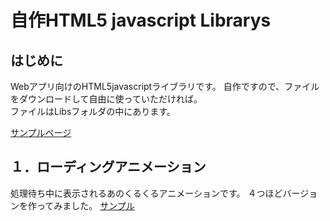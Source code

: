 # 自作HTML5 javascript Librarys
## はじめに 
Webアプリ向けのHTML5javascriptライブラリです。 
自作ですので、ファイルをダウンロードして自由に使っていただければ。  
ファイルはLibsフォルダの中にあります。  

<a href="https://Mikimori12.github.io/javascript-Librarys/index.html" target="blank" alt="サンプルページ">サンプルページ</a>

## １．ローディングアニメーション 
処理待ち中に表示されるあのくるくるアニメーションです。 
４つほどバージョンを作ってみました。 
<a href="https://mikimori12.github.io/javascript-Librarys/Libs/MJLibs01LoadingAnimation/index.html" target="_MJLibs01LoadinAnimation" title="ローディングアニメーションのサンプルページに飛びます。">サンプル</a>
